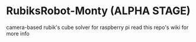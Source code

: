 # RubiksRobot-Monty (ALPHA STAGE)
camera-based rubik's cube solver for raspberry pi
read this repo's wiki for more info
